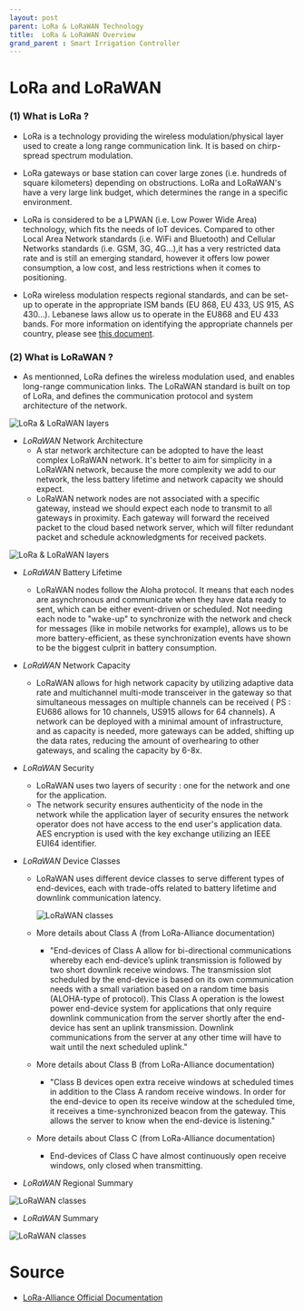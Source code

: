 ```yaml
---
layout: post
parent: LoRa & LoRaWAN Technology
title:  LoRa & LoRaWAN Overview
grand_parent : Smart Irrigation Controller
---
```

# LoRa and LoRaWAN

### (1) What is LoRa ?

- LoRa is a technology providing the wireless modulation/physical layer used to create a long range communication link. It is based on chirp-spread spectrum modulation.

- LoRa gateways or base station can cover large zones (i.e. hundreds of square kilometers) depending on obstructions. LoRa and LoRaWAN's have a very large link budget, which determines the range in a specific environment.
- LoRa is considered to be a LPWAN (i.e. Low Power Wide Area) technology, which fits the needs of IoT devices. Compared to other Local Area Network standards (i.e. WiFi and Bluetooth) and Cellular Networks standards (i.e. GSM, 3G, 4G...),it has a very restricted data rate and is still an emerging standard, however it offers low power consumption, a low cost, and less restrictions when it comes to positioning.
- LoRa wireless modulation respects regional standards, and can be set-up to operate in the appropriate ISM bands (EU 868, EU 433, US 915, AS 430...). Lebanese laws allow us to operate in the EU868 and EU 433 bands. For more information on identifying the appropriate channels per country, please see [this document](https://link.springer.com/content/pdf/bbm%3A978-1-4842-4357-2%2F1.pdf). 

### (2) What is LoRaWAN ?

- As mentionned, LoRa defines the wireless modulation used, and enables long-range communication links. The LoRaWAN standard is built on top of LoRa, and defines the communication protocol and system architecture of the network.

![LoRa & LoRaWAN layers](../../../assets/images/LoRa-LoRaWAN-Layers.PNG)

- *LoRaWAN* Network Architecture
  - A star network architecture can be adopted to have the least complex LoRaWAN network. It's better to aim for simplicity in a LoRaWAN network, because the more complexity we add to our network, the less battery lifetime and network capacity we should expect.
  - LoRaWAN network nodes are not associated with a specific gateway, instead we should expect each node to transmit to all gateways in proximity. Each gateway will forward the received packet to the cloud based network server, which will filter redundant packet and schedule acknowledgments for received packets.

![LoRa & LoRaWAN layers](../../../assets/images/LoRa-network-architecture.png)

- *LoRaWAN* Battery Lifetime
  
  - LoRaWAN nodes follow the Aloha protocol. It means that each nodes are asynchronous and communicate when they have data ready to sent, which can be either event-driven or scheduled. Not needing each node to "wake-up" to synchronize with the network and check for messages (like in mobile networks for example), allows us to be more battery-efficient, as these synchronization events have shown to be the biggest culprit in battery consumption.
- *LoRaWAN* Network Capacity
  
  - LoRaWAN allows for high network capacity by utilizing adaptive data rate and multichannel multi-mode transceiver in the gateway so that simultaneous messages on multiple channels can be received ( PS : EU686 allows for 10 channels, US915 allows for 64 channels). A network can be deployed with a minimal amount of infrastructure, and as capacity is needed, more gateways can be added, shifting up the data rates, reducing the amount of overhearing to other gateways, and scaling the capacity by 6-8x.
- *LoRaWAN* Security
  
  - LoRaWAN uses two layers of security : one for the network and one for the application.
  - The network security ensures authenticity of the node in the network while the application layer of security ensures the network operator does not have access to the end user's application data. AES encryption is used with the key exchange utilizing an IEEE EUI64 identifier.
- *LoRaWAN* Device Classes
  
  - LoRaWAN uses different device classes to serve different types of end-devices, each with trade-offs related to battery lifetime and downlink communication latency.
  
    ![LoRaWAN classes](../../../assets/images/LoRaWAN-classes.PNG)
  
  - More details about Class A (from LoRa-Alliance documentation)
  
    - "End-devices of Class A allow for bi-directional communications whereby each end-device’s uplink transmission is followed by two short downlink receive windows. The transmission slot scheduled by the end-device is based on its own communication needs with a small variation based on a random time basis (ALOHA-type of protocol). This Class A operation is the lowest power end-device system for applications that only require downlink communication from the server shortly after the end-device has sent an uplink transmission. Downlink communications from the server at any other time will have to wait until the next scheduled uplink."
  
  - More details about Class B (from LoRa-Alliance documentation)
  
    - "Class B devices open extra receive windows at scheduled times in addition to the Class A random receive windows. In order for the end-device to open its receive window at the scheduled time, it receives a time-synchronized beacon from the gateway. This allows the server to know when the end-device is listening."
  
  - More details about Class C (from LoRa-Alliance documentation)
  
    - End-devices of Class C have almost continuously open receive windows, only closed when transmitting. 
  
  

- *LoRaWAN* Regional Summary

![LoRaWAN classes](../../../assets/images/LoRaWAN-regional-summary.PNG)

- *LoRaWAN* Summary

![LoRaWAN classes](../../../assets/images/LoRaWAN-summary.PNG)

# Source

- [LoRa-Alliance Official Documentation](https://lora-alliance.org/sites/default/files/2018-04/what-is-lorawan.pdf)

